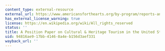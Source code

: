 ```yaml
---
content_type: external-resource
external_url: https://www.americansforthearts.org/by-program/reports-and-data/legislation-policy/naappd/position-paper-cultural-heritage-tourism-in-the-united-states-by-the-presidents-commitee-on-the-arts
has_external_license_warning: true
license: https://en.wikipedia.org/wiki/All_rights_reserved
status: ''
title: A Position Paper on Cultural & Heritage Tourism in the United States (PDF)
uid: 94816ae9-17bb-4146-8a4e-b156d3aef331
wayback_url: ''
---
```

